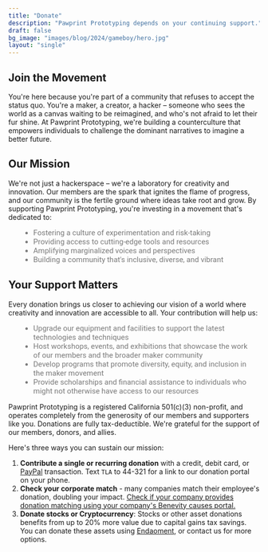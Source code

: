 ```yaml
---
title: "Donate"
description: "Pawprint Prototyping depends on your continuing support."
draft: false
bg_image: "images/blog/2024/gameboy/hero.jpg"
layout: "single"
---
```

<style>
ul {
   list-style-type: disc;
   padding-left: 40px;
   color: #7b7b7b;
   font-size: 15px;
   font-family: roboto,sans-serif;
   margin: 10px;
}

section.section{
  padding: 50px 0 !important;
}
</style>


<div class="row">
<div class="col-md-6">
<p>

## Join the Movement

You're here because you're part of a community that refuses to accept the status quo. You're a maker, a creator, a 
hacker – someone who sees the world as a canvas waiting to be reimagined, and who's not afraid to let their fur shine. 
At Pawprint Prototyping, we're building a counterculture that empowers individuals to challenge the dominant narratives 
to imagine a better future.
</p>
</div>

<div class="col-md-6">

<!-- Begin Give Lively Fundraising Widget -->
<script>gl=document.createElement('script');gl.src='https://secure.givelively.org/widgets/simple_donation/totally-legit-agency.js?show_suggested_amount_buttons=true&show_in_honor_of=false&address_required=false&has_required_custom_question=null&suggested_donation_amounts[]=32&suggested_donation_amounts[]=64&suggested_donation_amounts[]=128&suggested_donation_amounts[]=256';document.getElementsByTagName('head')[0].appendChild(gl);</script><div id="give-lively-widget" class="gl-simple-donation-widget"></div>
<!-- End Give Lively Fundraising Widget -->

</div>
</div>

<p>

## Our Mission

We're not just a hackerspace – we're a laboratory for creativity and innovation. Our members are the spark that ignites 
the flame of progress, and our community is the fertile ground where ideas take root and grow. By supporting Pawprint
Prototyping, you're investing in a movement that's dedicated to:

* Fostering a culture of experimentation and risk-taking
* Providing access to cutting-edge tools and resources
* Amplifying marginalized voices and perspectives
* Building a community that's inclusive, diverse, and vibrant

## Your Support Matters

Every donation brings us closer to achieving our vision of a world where creativity and innovation are accessible to 
all. Your contribution will help us:

* Upgrade our equipment and facilities to support the latest technologies and techniques
* Host workshops, events, and exhibitions that showcase the work of our members and the broader maker community
* Develop programs that promote diversity, equity, and inclusion in the maker movement
* Provide scholarships and financial assistance to individuals who might not otherwise have access to our resources

Pawprint Prototyping is a registered California 501(c)(3) non-profit, and operates completely from the generosity of
our members and supporters like you.  Donations are fully tax-deductible.  We're grateful for the support of our members, 
donors, and allies.

Here's three ways you can sustain our mission:

1. **Contribute a single or recurring donation** with a credit, debit card, or [PayPal](https://www.paypal.com/donate/?hosted_button_id=KHRVZ4QL8BGF8) transaction.
   Text `TLA` to 44-321 for a link to our donation portal on your phone.
2. **Check your corporate match** - many companies match their employee's donation, doubling your impact.
   [Check if your company provides donation matching using your company's Benevity causes portal.](https://causes.benevity.org/causes/840-844428024)
3. **Donate stocks or Cryptocurrency**:  Stocks or other asset donations benefits from up to 20% more value due to
   capital gains tax savings.  You can donate these assets using [Endaoment](https://app.endaoment.org/orgs/84-4428024),
   or contact us for more options.

</p>



